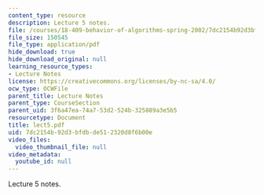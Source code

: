 ```yaml
---
content_type: resource
description: Lecture 5 notes.
file: /courses/18-409-behavior-of-algorithms-spring-2002/7dc2154b92d3bfdbde512320d8f6b00e_lect5.pdf
file_size: 150545
file_type: application/pdf
hide_download: true
hide_download_original: null
learning_resource_types:
- Lecture Notes
license: https://creativecommons.org/licenses/by-nc-sa/4.0/
ocw_type: OCWFile
parent_title: Lecture Notes
parent_type: CourseSection
parent_uid: 3f6a47ea-74a7-53d2-524b-325889a3e5b5
resourcetype: Document
title: lect5.pdf
uid: 7dc2154b-92d3-bfdb-de51-2320d8f6b00e
video_files:
  video_thumbnail_file: null
video_metadata:
  youtube_id: null
---
```

Lecture 5 notes.